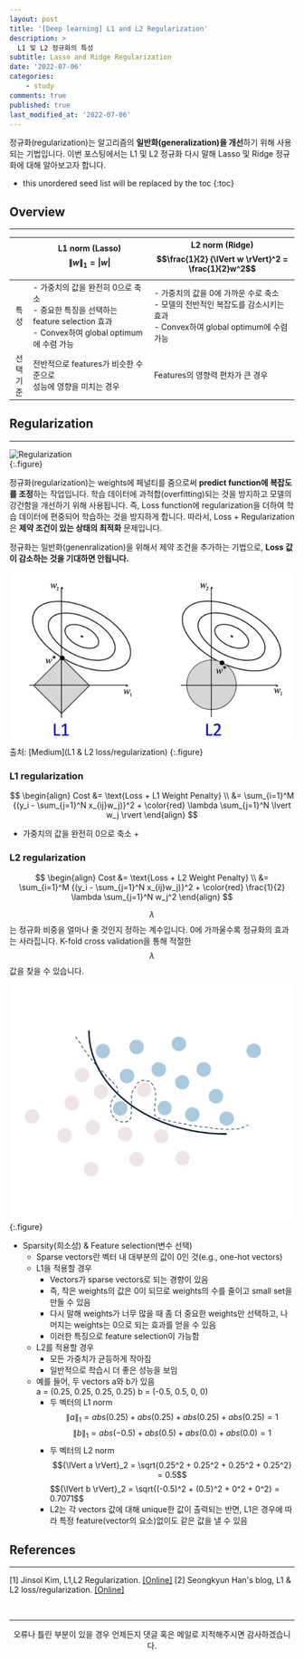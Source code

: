 ```yaml
---
layout: post
title: '[Deep learning] L1 and L2 Regularization'
description: >
  L1 및 L2 정규화의 특성
subtitle: Lasso and Ridge Regularization
date: '2022-07-06'
categories:
    - study
comments: true
published: true
last_modified_at: '2022-07-06'
---
```


정규화(regularization)는 알고리즘의 **일반화(generalization)을 개선**하기 위해 사용되는 기법입니다. 이번 포스팅에서는 L1 및 L2 정규화 다시 말해 Lasso 및 Ridge 정규화에 대해 알아보고자 합니다.

* this unordered seed list will be replaced by the toc
{:toc}

## Overview

***

|              | L1 norm (Lasso)<br>$${\lVert w \rVert}_1 = \lvert w \rvert$$                                                                    | L2 norm (Ridge)<br>$$\frac{1}{2} {\lVert w \rVert}^2 = \frac{1}{2}w^2$$                                                       |
|:------------:|---------------------------------------------------------------------------------------------------------------------------------|-------------------------------------------------------------------------------------------------------------------------------|
|     특성     | - 가중치의 값을 완전히 0으로 축소<br>- 중요한 특징을 선택하는 feature selection 효과<br>- Convex하여 global optimum에 수렴 가능 | - 가중치의 값을 0에 가까운 수로 축소<br>- 모델의 전반적인 복잡도를 감소시키는 효과<br>- Convex하여 global optimum에 수렴 가능 |
| 선택<br>기준 | 전반적으로 features가 비슷한 수준으로<br>성능에 영향을 미치는 경우                                                              | Features의 영향력 편차가 큰 경우                                                                                              |                                                                                           |


## Regularization

***

![Regularization](https://github.com/HayoonSong/Images-for-Github-Pages/blob/main/study/deep_learning/2022-07-06-regularization/regularization.PNG?raw=true)   
{:.figure}

정규화(regularization)는 weights에 페널티를 줌으로써 **predict function에 복잡도를 조정**하는 작업입니다. 학습 데이터에 과적합(overfitting)되는 것을 방지하고 모델의 강건함을 개선하기 위해 사용됩니다. 즉, Loss function에 regularization을 더하여 학습 데이터에 편중되어 학습하는 것을 방지하게 합니다. 따라서, Loss + Regularization은 **제약 조건이 있는 상태의 최적화** 문제입니다.

정규화는 일반화(genenralization)을 위해서 제약 조건을 추가하는 기법으로, **Loss 값이 감소하는 것을 기대하면 안됩니다.**

![L1 vs L2](https://github.com/HayoonSong/Images-for-Github-Pages/blob/main/study/deep_learning/2022-07-06-regularization/l1_l2.PNG?raw=true)   
출처: [Medium](L1 & L2 loss/regularization)
{:.figure}

### L1 regularization

$$
  \begin{align}
  Cost &= \text{Loss + L1 Weight Penalty} \\
       &= \sum_{i=1}^M {(y_i - \sum_{j=1}^N x_{ij}w_j)}^2 + \color{red} \lambda \sum_{j=1}^N \lvert w_j \rvert
  \end{align}
$$

* 가중치의 값을 완전히 0으로 축소
  + 


### L2 regularization

$$
  \begin{align}
  Cost &= \text{Loss + L2 Weight Penalty} \\
       &= \sum_{i=1}^M {(y_i - \sum_{j=1}^N x_{ij}w_j)}^2 + \color{red} \frac{1}{2} \lambda \sum_{j=1}^N w_j^2
  \end{align}
$$



$$\lambda$$는 정규화 비중을 얼마나 줄 것인지 정하는 계수입니다. 0에 가까울수록 정규화의 효과는 사라집니다. K-fold cross validation을 통해 적절한 $$\lambda$$ 값을 찾을 수 있습니다.

![Regularization](https://github.com/HayoonSong/Images-for-Github-Pages/blob/main/study/deep_learning/2022-07-06-regularization/regularization.jpg?raw=true)   
{:.figure}

* Sparsity(희소성) & Feature selection(변수 선택)
  + Sparse vectors란 벡터 내 대부분의 값이 0인 것(e.g., one-hot vectors)
  + L1을 적용할 경우
    - Vectors가 sparse vectors로 되는 경향이 있음
    - 즉, 작은 weights의 값은 0이 되므로 weights의 수를 줄이고 small set을 만들 수 있음
    - 다시 말해 weights가 너무 많을 때 좀 더 중요한 weights만 선택하고, 나머지는 weights는 0으로 되는 효과를 얻을 수 있음
    - 이러한 특징으로 feature selection이 가능함
  + L2를 적용할 경우
    - 모든 가중치가 균등하게 작아짐
    - 일반적으로 학습시 더 좋은 성능을 보임
  + 예를 들어, 두 vectors a와 b가 있음   
    a = (0.25, 0.25, 0.25, 0.25)
    b = (-0.5, 0.5, 0, 0)
    - 두 벡터의 L1 norm
      $${\lVert a \rVert}_1 = abs(0.25) + abs(0.25) + abs(0.25) + abs(0.25) = 1$$
      $${\lVert b \rVert}_1 = abs(-0.5) + abs(0.5) + abs(0.0) + abs(0.0) = 1$$
    - 두 벡터의 L2 norm
      $${\lVert a \rVert}_2 = \sqrt{0.25^2 + 0.25^2 + 0.25^2 + 0.25^2} = 0.5$$
      $${\lVert b \rVert}_2 = \sqrt{(-0.5)^2 + (0.5}^2 + 0^2 + 0^2} = 0.7071$$
    - L2는 각 vectors 값에 대해 unique한 값이 출력되는 반면, L1은 경우에 따라 특정 feature(vector의 요소)없이도 같은 값을 낼 수 있음

## References

***

[1] Jinsol Kim, L1,L2 Regularization. [[Online]](https://gaussian37.github.io/dl-concept-regularization)
[2] Seongkyun Han's blog, L1 & L2 loss/regularization. [[Online]](https://seongkyun.github.io/study/2019/04/18/l1_l2)

<br>

***

<center>오류나 틀린 부분이 있을 경우 언제든지 댓글 혹은 메일로 지적해주시면 감사하겠습니다.</center>